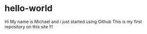 # hello-world
Hi
My name is Michael and i just started using Github 
This is my first repository on this site !!! 

